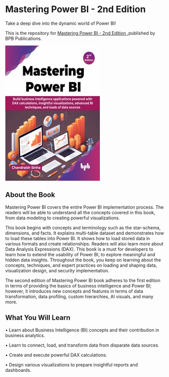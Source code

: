 # Mastering Power BI - 2nd Edition

Take a deep dive into the dynamic world of Power BI!

This is the repository for [Mastering Power BI - 2nd Edition
](https://bpbonline.com/products/mastering-power-bi-2nd-edition),published by BPB Publications.

<img src="9789355517166.jpg">

## About the Book
Mastering Power BI covers the entire Power BI implementation process. The readers will be able to understand all the concepts covered in this book, from data modeling to creating powerful visualizations.

This book begins with concepts and terminology such as the star-schema, dimensions, and facts. It explains multi-table dataset and demonstrates how to load these tables into Power BI. It shows how to load stored data in various formats and create relationships. Readers will also learn more about Data Analysis Expressions (DAX). This book is a must for developers to learn how to extend the usability of Power BI, to explore meaningful and hidden data insights. Throughout the book, you keep on learning about the concepts, techniques, and expert practices on loading and shaping data, visualization design, and security implementation.

The second edition of Mastering Power BI book adheres to the first edition in terms of providing the basics of business intelligence and Power BI; however, it introduces new concepts and features in terms of data transformation, data profiling, custom hierarchies, AI visuals, and many more. 

## What You Will Learn
• Learn about Business Intelligence (BI) concepts and their contribution in business analytics.

• Learn to connect, load, and transform data from disparate data sources.

• Create and execute powerful DAX calculations.

• Design various visualizations to prepare insightful reports and dashboards. 
